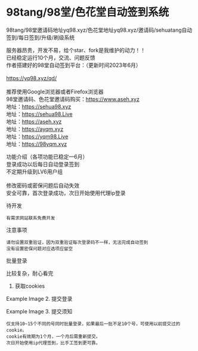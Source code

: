 # 98tang/98堂/色花堂自动签到系统

98tang/98堂邀请码地址yq98.xyz/色花堂地址yq98.xyz/邀请码/sehuatang自动签到/每日签到/升级/刷级系统 <br>

服务器昂贵，开发不易，给个star、fork是我维护的动力！！<br>
已经稳定运行10个月，交流、问题反馈<br>
作者搭建好的98堂自动签到平台：（更新时间2023年6月）<br>
<br>
https://yq98.xyz/qd/<br>
<br>
推荐使用Google浏览器或者Firefox浏览器<br>
98堂邀请码、色花堂邀请码购买：https://www.aseh.xyz<br>
地址：https://sehua98.xyz<br>
地址：https://sehua98.Live<br>
地址：https://aseh.xyz<br>
地址：https://ayqm.xyz<br>
地址：https://yqm98.Live <br>
地址：https://98yqm.xyz<br>

功能介绍（各项功能已稳定—6月）<br>
    登录成功以后每日自动登录签到<br>
    不定期升级到LV6用户组<br><br>
    修改密码或密保问题后自动失效<br>
    安全可靠，首次登录成功，次日开始使用代理ip登录<br>

待开发<br>

    有需求网站联系免费开发

注意事项

    请勿设置双重验证，因为双重验证每次登录码不一样，无法完成自动签到
    没有设置密保问题对应选项应留空

批量登录

比较复杂，耐心看完
1. 获取cookies

Example Image
2. 提交登录

Example Image
3. 提交须知

    仅支持10~15个不同的号同时批量登录，如果最后一批不足10个号，可使用以前提交过的cookie。
    cookie有效期为1个月，一个月后需重新提交。
    次日开始使用ip代理签到，比手工签到更可靠。
